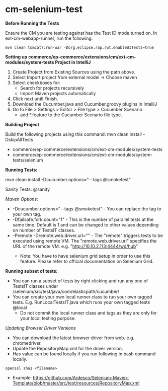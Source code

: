 # cm-selenium-test
**Before Running the Tests**

Ensure the CM you are testing against has the Test ID mode turned on.
In ext-cm-webapp-runner, run the following:
```
mvn clean tomcat7:run-war -Dorg.eclipse.rap.rwt.enableUITests=true
```

**Setting up commerce/ep-commerce/extensions/cm/ext-cm-modules/system-tests Project in IntelliJ**

1. Create Project from Existing Sources using the path above.
2. Select Import project from external model -> Choose maven
3. Select checkboxes for:
    * Search for projects recursively
    * Import Maven projects automatically
4. Click next until Finish.
5. Download the Cucumber.java and Cucumber.groovy plugins in IntelliJ
6. Go to File > Settings > Editor > File type > Cucumber Scenario
    * add *.feature to the Cucumber Scenario file type.

**Building Project**

Build the following projects using this command: mvn clean install -DskipAllTests
* commerce/ep-commerce/extensions/cm/ext-cm-modules/system-tests
* commerce/ep-commerce/extensions/cm/ext-cm-modules/system-tests/selenium

**Running Tests:**

mvn clean install -Dcucumber.options="--tags @smoketest"

Sanity Tests: @sanity

*Maven Options:*
* -Dcucumber.options="--tags @smoketest" - You can replace the tag to your own tag. 
* -Dfailsafe.fork.count="1" - This is the number of parallel tests at the same time. Default is 1 and can be changed to other values depending on number of TestsIT classes.
* -Premote -Dremote.web.driver.url="<REMOTE DRIVER IP>" - The "remote" triggers tests to be executed using remote VM. The "remote.web.driver.url" specifies the URL of the remote VM. e.g. "http://10.10.2.113:4444/wd/hub"
    * Note: You have to have selenium grid setup in order to use this feature. Please refer to official documentation on Selenium Grid.  

**Running subset of tests:**
* You can run a subset of tests by right clicking and run any one of TestsIT classes under /selenium/src/test/java/com/elasticpath/cucumber/
* You can create your own local runner class to run your own tagged tests. E.g. RunLocalTestsIT.java which runs your own tagged tests @local 
    * Do not commit the local runner class and tags as they are only for your local testing purpose. 

*Updating Browser Driver Versions*
* You can download the latest browser driver from web. e.g. chromedriver.
* Update the RepositoryMap.xml for the driver version.
* Has value can be found locally if you run following in bash command locally.
```
openssl sha1 <filename>
```
* Example: https://github.com/Ardesco/Selenium-Maven-Template/blob/master/src/test/resources/RepositoryMap.xml